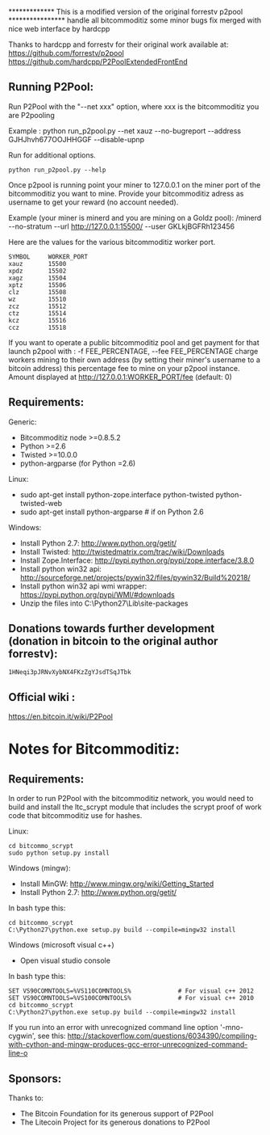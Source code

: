 *************   This is a modified version of the original forrestv p2pool ****************
handle all bitcommoditiz
some minor bugs fix
merged with nice web interface by hardcpp

Thanks to hardcpp and forrestv for their original work available at:
https://github.com/forrestv/p2pool
https://github.com/hardcpp/P2PoolExtendedFrontEnd
 

Running P2Pool:
-------------------------
Run P2Pool with the "--net xxx" option, where xxx is the bitcommoditiz you are P2pooling

Example :
python run_p2pool.py --net xauz --no-bugreport --address GJHJhvh677OOJHHGGF --disable-upnp

Run for additional options.

    python run_p2pool.py --help

Once p2pool is running point your miner to 127.0.0.1 on the miner port of the bitcommoditiz you want to mine.
Provide your bitcommoditiz adress as username to get your reward (no account needed).

Example (your miner is minerd and you are mining on a Goldz pool):
/minerd --no-stratum --url http://127.0.0.1:15500/ --user GKLkjBGFRh123456


Here are the values for the various bitcommoditiz worker port.

	SYMBOL     WORKER_PORT
	xauz       15500
	xpdz       15502
	xagz       15504
	xptz       15506
	clz        15508
	wz         15510
	zcz        15512
	ctz        15514
	kcz        15516
	ccz        15518



If you want to operate a public bitcommoditiz pool and get payment for that launch p2pool with :
  -f FEE_PERCENTAGE, --fee FEE_PERCENTAGE
                        charge workers mining to their own address (by
                        setting their miner's username to a bitcoin address)
                        this percentage fee to mine on your p2pool instance.
                        Amount displayed at http://127.0.0.1:WORKER_PORT/fee
                        (default: 0)



Requirements:
-------------------------
Generic:
* Bitcommoditiz node >=0.8.5.2
* Python >=2.6
* Twisted >=10.0.0
* python-argparse (for Python =2.6)

Linux:
* sudo apt-get install python-zope.interface python-twisted python-twisted-web
* sudo apt-get install python-argparse # if on Python 2.6

Windows:
* Install Python 2.7: http://www.python.org/getit/
* Install Twisted: http://twistedmatrix.com/trac/wiki/Downloads
* Install Zope.Interface: http://pypi.python.org/pypi/zope.interface/3.8.0
* Install python win32 api: http://sourceforge.net/projects/pywin32/files/pywin32/Build%20218/
* Install python win32 api wmi wrapper: https://pypi.python.org/pypi/WMI/#downloads
* Unzip the files into C:\Python27\Lib\site-packages


Donations towards further development (donation in bitcoin to the original author forrestv):
-------------------------
    1HNeqi3pJRNvXybNX4FKzZgYJsdTSqJTbk

Official wiki :
-------------------------
https://en.bitcoin.it/wiki/P2Pool


Notes for Bitcommoditiz:
=========================
Requirements:
-------------------------
In order to run P2Pool with the bitcommoditiz network, you would need to build and install the
ltc_scrypt module that includes the scrypt proof of work code that bitcommoditiz use for hashes.

Linux:

    cd bitcommo_scrypt
    sudo python setup.py install

Windows (mingw):
* Install MinGW: http://www.mingw.org/wiki/Getting_Started
* Install Python 2.7: http://www.python.org/getit/

In bash type this:

    cd bitcommo_scrypt
    C:\Python27\python.exe setup.py build --compile=mingw32 install

Windows (microsoft visual c++)
* Open visual studio console

In bash type this:

    SET VS90COMNTOOLS=%VS110COMNTOOLS%	           # For visual c++ 2012
    SET VS90COMNTOOLS=%VS100COMNTOOLS%             # For visual c++ 2010
    cd bitcommo_scrypt
    C:\Python27\python.exe setup.py build --compile=mingw32 install
	
If you run into an error with unrecognized command line option '-mno-cygwin', see this:
http://stackoverflow.com/questions/6034390/compiling-with-cython-and-mingw-produces-gcc-error-unrecognized-command-line-o

Sponsors:
-------------------------

Thanks to:
* The Bitcoin Foundation for its generous support of P2Pool
* The Litecoin Project for its generous donations to P2Pool

